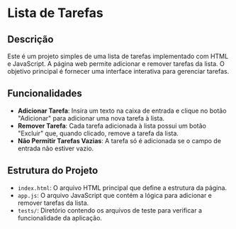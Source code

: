 # Lista de Tarefas

## Descrição

Este é um projeto simples de uma lista de tarefas implementado com HTML e JavaScript. A página web permite adicionar e remover tarefas da lista. O objetivo principal é fornecer uma interface interativa para gerenciar tarefas.

## Funcionalidades

- **Adicionar Tarefa**: Insira um texto na caixa de entrada e clique no botão "Adicionar" para adicionar uma nova tarefa à lista.
- **Remover Tarefa**: Cada tarefa adicionada à lista possui um botão "Excluir" que, quando clicado, remove a tarefa da lista.
- **Não Permitir Tarefas Vazias**: A tarefa só é adicionada se o campo de entrada não estiver vazio.

## Estrutura do Projeto

- `index.html`: O arquivo HTML principal que define a estrutura da página.
- `app.js`: O arquivo JavaScript que contém a lógica para adicionar e remover tarefas da lista.
- `tests/`: Diretório contendo os arquivos de teste para verificar a funcionalidade da aplicação.

